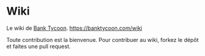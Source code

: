 # Wiki

Le wiki de [Bank Tycoon](https://banktycoon.com). https://banktycoon.com/wiki


Toute contribution est la bienvenue. Pour contribuer au wiki, forkez le dépôt et faites une pull request.
